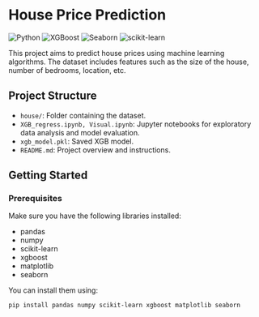 # House Price Prediction

![Python](https://img.shields.io/badge/Python-3.11+-brightgreen)
![XGBoost](https://img.shields.io/badge/XGBoost-v2.1.0-orange)
![Seaborn](https://img.shields.io/badge/Seaborn-v0.13.2-blue)
![scikit-learn](https://img.shields.io/badge/scikit--learn-v1.5.1-yellow)

This project aims to predict house prices using machine learning algorithms. The dataset includes features such as the size of the house, number of bedrooms, location, etc.

## Project Structure

- `house/`: Folder containing the dataset.
- `XGB_regress.ipynb, Visual.ipynb`: Jupyter notebooks for exploratory data analysis and model evaluation.
- `xgb_model.pkl`: Saved XGB model.
- `README.md`: Project overview and instructions.

## Getting Started

### Prerequisites

Make sure you have the following libraries installed:
- pandas
- numpy
- scikit-learn
- xgboost
- matplotlib
- seaborn

You can install them using:
```bash
pip install pandas numpy scikit-learn xgboost matplotlib seaborn
